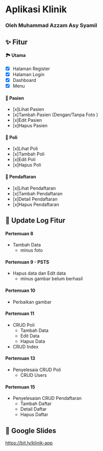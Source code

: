 # Aplikasi Klinik

### Oleh Muhammad Azzam Asy Syamil

## ✨ Fitur
#### 🏞️ Utama
- [x] Halaman Register
- [x] Halaman Login
- [x] Dashboard
- [x] Menu

#### 👤 Pasien
- [x]Lihat Pasien
- [x]Tambah Pasien (Dengan/Tanpa Foto )
- [x]Edit Pasien
- [x]Hapus Pasien

#### 🌻 Poli
- [x]Lihat Poli
- [x]Tambah Poli
- [x]Edit Poli
- [x]Hapus Poli

#### 📝 Pendaftaran
- [x]Lihat Pendaftaran
- [x]Tambah Pendaftaran
- [x]Detail Pendaftaran
- [x]Hapus Pendaftaran

## 📜 Update Log Fitur
#### Pertemuan 8
* Tambah Data
    * minus foto

#### Pertemuan 9 - PSTS
* Hapus data dan Edit data
    * minus gambar belum berhasil

#### Pertemuan 10
* Perbaikan gambar
      
#### Pertemuan 11
* CRUD Poli
    * Tambah Data
    * Edit Data
    * Hapus Data
* CRUD Index

#### Pertemuan 13
* Penyelesaia CRUD Poli
    * CRUD Users

#### Pertemuan 15
* Penyelesaian CRUD Pendaftaran
    * Tambah Daftar
    * Detail Daftar
    * Hapus Daftar

## 📐 Google Slides
https://bit.ly/klinik-app

